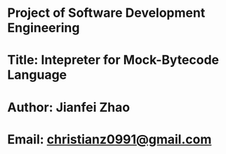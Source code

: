 # Project of Software Development Engineering
# Title: Intepreter for Mock-Bytecode Language
# Author: Jianfei Zhao
# Email: christianz0991@gmail.com
